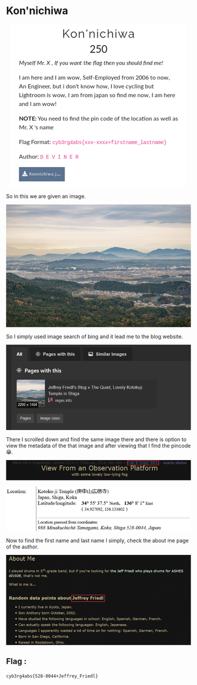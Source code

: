 # Kon'nichiwa 

<p align="center">
  <img alt="Kon'nichiwa"  src="https://github.com/VulnFreak/The-Cyber-Grabs-CTF/blob/master/Images/Kon'nichiwa%20.png">
</p>

So in this we are given an image.

<p align="center">
  <img  alt="image" src="https://github.com/VulnFreak/The-Cyber-Grabs-CTF/blob/master/Challenge_docs/Konnichiwa.jpg">
</p>

So I simply used image search of bing and it lead me to the blog website.

<p align="center">
  <img  alt="alt" src="https://github.com/VulnFreak/The-Cyber-Grabs-CTF/blob/master/Images/bing.png">
</p>

There I scrolled down and find the same image there and there is option to view the metadata of the that image and after viewing that I find the pincode😁.

<p align="center">
  <img  alt="meta" src="https://github.com/VulnFreak/The-Cyber-Grabs-CTF/blob/master/Images/meta.png">
</p>

<p align="center">
  <img  alt="pincode" src="https://github.com/VulnFreak/The-Cyber-Grabs-CTF/blob/master/Images/pincode.png">
</p>

Now to find the first name and last name I simply, check the about me page of the author.

<p align="center">
  <img  alt="author" src="https://github.com/VulnFreak/The-Cyber-Grabs-CTF/blob/master/Images/aboutme.png">
</p>


## Flag :
`cyb3rg4abs{528-0044+Jeffrey_Friedl}`
